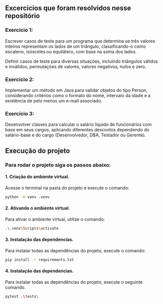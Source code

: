 ## Excercicios que foram resolvidos nesse repositório

### Exercício 1:

Escrever casos de teste para um programa que determina se três valores inteiros representam os lados de um triângulo, classificando-o como escaleno, isósceles ou equilátero, com base na soma dos lados.

Definir casos de teste para diversas situações, incluindo triângulos válidos e inválidos, permutações de valores, valores negativos, nulos e zero.

### Exercício 2:

  Implementar um método em Java para validar objetos do tipo Person, considerando critérios como o formato do nome, intervalo da idade e a existência de pelo menos um e-mail associado.

### Exercício 3:

  Desenvolver classes para calcular o salário líquido de funcionários com base em seus cargos, aplicando diferentes descontos dependendo do salário-base e do cargo (Desenvolvedor, DBA, Testador ou Gerente).

## Execução do projeto

### Para rodar o projeto siga os passos abaixo:

#### 1. Criação do ambiente virtual.
Acesse o terminal na pasta do projeto e execute o comando:
```bash
python -m venv .venv
```

#### 2. Ativando o ambiente virtual.
Para ativar o ambiente virtual, utilize o comando:
```bash
.\.venv\Scripts\activate
```

#### 3. Instalação das dependencias.
Para instalar todas as dependências do projeto, execute o comando:
```bash
pip install -r requirements.txt
```

#### 4. Instalação das dependencias.
Para instalar todas as dependências do projeto, execute o seguinte comando.
```bash
pytest .\tests\
```
